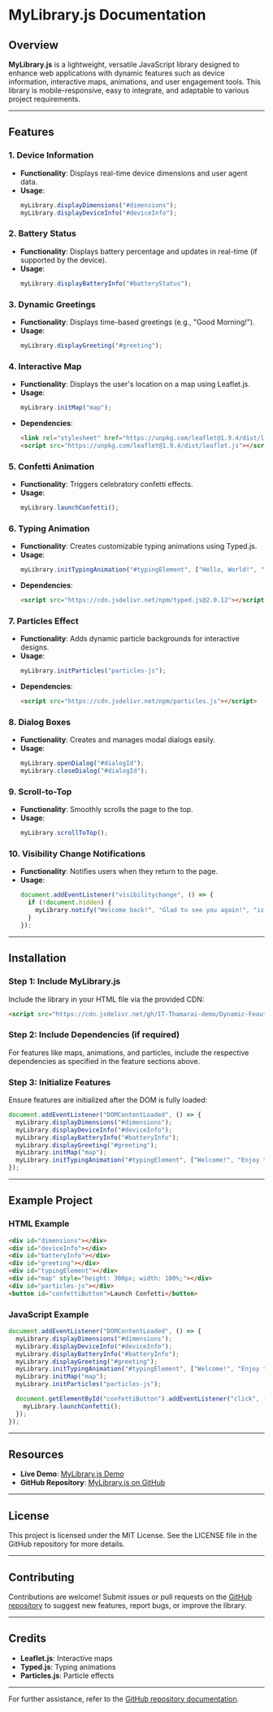 
# MyLibrary.js Documentation

## Overview
**MyLibrary.js** is a lightweight, versatile JavaScript library designed to enhance web applications with dynamic features such as device information, interactive maps, animations, and user engagement tools. This library is mobile-responsive, easy to integrate, and adaptable to various project requirements.

---

## Features

### 1. **Device Information**
- **Functionality**: Displays real-time device dimensions and user agent data.
- **Usage**:
  ```javascript
  myLibrary.displayDimensions("#dimensions");
  myLibrary.displayDeviceInfo("#deviceInfo");
  ```

### 2. **Battery Status**
- **Functionality**: Displays battery percentage and updates in real-time (if supported by the device).
- **Usage**:
  ```javascript
  myLibrary.displayBatteryInfo("#batteryStatus");
  ```

### 3. **Dynamic Greetings**
- **Functionality**: Displays time-based greetings (e.g., "Good Morning!").
- **Usage**:
  ```javascript
  myLibrary.displayGreeting("#greeting");
  ```

### 4. **Interactive Map**
- **Functionality**: Displays the user's location on a map using Leaflet.js.
- **Usage**:
  ```javascript
  myLibrary.initMap("map");
  ```
- **Dependencies**:
  ```html
  <link rel="stylesheet" href="https://unpkg.com/leaflet@1.9.4/dist/leaflet.css" />
  <script src="https://unpkg.com/leaflet@1.9.4/dist/leaflet.js"></script>
  ```

### 5. **Confetti Animation**
- **Functionality**: Triggers celebratory confetti effects.
- **Usage**:
  ```javascript
  myLibrary.launchConfetti();
  ```

### 6. **Typing Animation**
- **Functionality**: Creates customizable typing animations using Typed.js.
- **Usage**:
  ```javascript
  myLibrary.initTypingAnimation("#typingElement", ["Hello, World!", "Powered by MyLibrary!"]);
  ```
- **Dependencies**:
  ```html
  <script src="https://cdn.jsdelivr.net/npm/typed.js@2.0.12"></script>
  ```

### 7. **Particles Effect**
- **Functionality**: Adds dynamic particle backgrounds for interactive designs.
- **Usage**:
  ```javascript
  myLibrary.initParticles("particles-js");
  ```
- **Dependencies**:
  ```html
  <script src="https://cdn.jsdelivr.net/npm/particles.js"></script>
  ```

### 8. **Dialog Boxes**
- **Functionality**: Creates and manages modal dialogs easily.
- **Usage**:
  ```javascript
  myLibrary.openDialog("#dialogId");
  myLibrary.closeDialog("#dialogId");
  ```

### 9. **Scroll-to-Top**
- **Functionality**: Smoothly scrolls the page to the top.
- **Usage**:
  ```javascript
  myLibrary.scrollToTop();
  ```

### 10. **Visibility Change Notifications**
- **Functionality**: Notifies users when they return to the page.
- **Usage**:
  ```javascript
  document.addEventListener("visibilitychange", () => {
    if (!document.hidden) {
      myLibrary.notify("Welcome back!", "Glad to see you again!", "icon.png");
    }
  });
  ```

---

## Installation

### Step 1: Include MyLibrary.js
Include the library in your HTML file via the provided CDN:
```html
<script src="https://cdn.jsdelivr.net/gh/IT-Thamarai-demo/Dynamic-Feautures.js/demo.js"></script>
```

### Step 2: Include Dependencies (if required)
For features like maps, animations, and particles, include the respective dependencies as specified in the feature sections above.

### Step 3: Initialize Features
Ensure features are initialized after the DOM is fully loaded:
```javascript
document.addEventListener("DOMContentLoaded", () => {
  myLibrary.displayDimensions("#dimensions");
  myLibrary.displayDeviceInfo("#deviceInfo");
  myLibrary.displayBatteryInfo("#batteryInfo");
  myLibrary.displayGreeting("#greeting");
  myLibrary.initMap("map");
  myLibrary.initTypingAnimation("#typingElement", ["Welcome!", "Enjoy the experience!"]);
});
```

---

## Example Project

### HTML Example
```html
<div id="dimensions"></div>
<div id="deviceInfo"></div>
<div id="batteryInfo"></div>
<div id="greeting"></div>
<div id="typingElement"></div>
<div id="map" style="height: 300px; width: 100%;"></div>
<div id="particles-js"></div>
<button id="confettiButton">Launch Confetti</button>
```

### JavaScript Example
```javascript
document.addEventListener("DOMContentLoaded", () => {
  myLibrary.displayDimensions("#dimensions");
  myLibrary.displayDeviceInfo("#deviceInfo");
  myLibrary.displayBatteryInfo("#batteryInfo");
  myLibrary.displayGreeting("#greeting");
  myLibrary.initTypingAnimation("#typingElement", ["Welcome!", "Enjoy the experience!"]);
  myLibrary.initMap("map");
  myLibrary.initParticles("particles-js");

  document.getElementById("confettiButton").addEventListener("click", () => {
    myLibrary.launchConfetti();
  });
});
```

---

## Resources
- **Live Demo**: [MyLibrary.js Demo](https://it-thamarai-demo.github.io/Dynamic-Feautures.js/)
- **GitHub Repository**: [MyLibrary.js on GitHub](https://github.com/IT-Thamarai-demo/Dynamic-Feautures.js)

---

## License
This project is licensed under the MIT License. See the LICENSE file in the GitHub repository for more details.

---

## Contributing
Contributions are welcome! Submit issues or pull requests on the [GitHub repository](https://github.com/IT-Thamarai-demo/Dynamic-Feautures.js) to suggest new features, report bugs, or improve the library.

---

## Credits
- **Leaflet.js**: Interactive maps
- **Typed.js**: Typing animations
- **Particles.js**: Particle effects

---

For further assistance, refer to the [GitHub repository documentation](https://github.com/IT-Thamarai-demo/Dynamic-Feautures.js).
